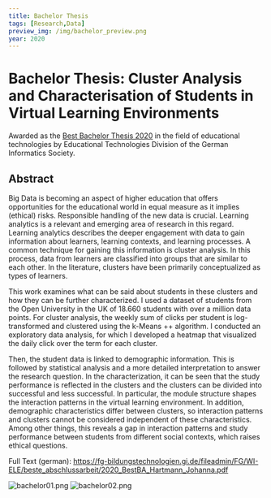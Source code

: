 ```yaml
---
title: Bachelor Thesis
tags: [Research,Data]
preview_img: /img/bachelor_preview.png
year: 2020
---
```


# Bachelor Thesis: Cluster Analysis and Characterisation of Students in Virtual Learning Environments

Awarded as the [Best Bachelor Thesis 2020](https://fg-bildungstechnologien.gi.de/nachwuchsfoerderung/beste-abschlussarbeit/) in the field of educational technologies by Educational Technologies Division of the German Informatics Society.

## Abstract

Big Data is becoming an aspect of higher education that offers opportunities for the educational world in equal measure as it implies (ethical) risks. Responsible handling of the new data is crucial. Learning analytics is a relevant and emerging area of research in this regard. Learning analytics describes the deeper engagement with data to gain information about learners, learning contexts, and learning processes. A common technique for gaining this information is cluster analysis. In this process, data from learners are classified into groups that are similar to each other. In the literature, clusters have been primarily conceptualized as types of learners. 

This work examines what can be said about students in these clusters and how they can be further characterized. I used a dataset of students from the Open University in the UK of 18.660 students with over a million data points. For cluster analysis, the weekly sum of clicks per student is log-transformed and clustered using the k-Means ++ algorithm. I conducted an exploratory data analysis, for which I developed a heatmap that visualized the daily click over the term for each cluster.

Then, the student data is linked to demographic information. This is followed by statistical analysis and a more detailed interpretation to answer the research question. In the characterization, it can be seen that the study performance is reflected in the clusters and the clusters can be divided into successful and less successful. In particular, the module structure shapes the interaction patterns in the virtual learning environment.
In addition, demographic characteristics differ between clusters, so interaction patterns and clusters cannot be considered independent of these characteristics. Among other things, this reveals a gap in interaction patterns and study performance between students from different social contexts, which raises ethical questions.


Full Text (german): https://fg-bildungstechnologien.gi.de/fileadmin/FG/WI-ELE/beste_abschlussarbeit/2020_BestBA_Hartmann_Johanna.pdf

![bachelor01.png](bachelor01.png)
![bachelor02.png](bachelor02.png)

